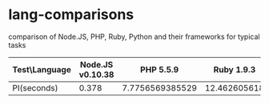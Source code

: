 # lang-comparisons
comparison of Node.JS, PHP, Ruby, Python and their frameworks for typical tasks


Test\Language | Node.JS v0.10.38 | PHP 5.5.9       | Ruby 1.9.3   | Python 2.7.6
------------- | ---------------- | --------------- | ------------ | ------------
PI(seconds)   | 0.378            | 7.7756569385529 | 12.462605618 | 20.3973479271
